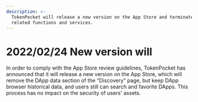```yaml
---
description: >-
  TokenPocket will release a new version on the App Store and terminate some
  related functions and services.
---
```


# 2022/02/24 New version will

In order to comply with the App Store review guidelines, TokenPocket has announced that it will release a new version on the App Store, which will remove the DApp data section of the “Discovery” page, but keep DApp browser historical data, and users still can search and favorite DApps. This process has no impact on the security of users' assets.
